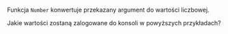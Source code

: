 Funkcja `Number` konwertuje przekazany argument do wartości liczbowej.

Jakie wartości zostaną zalogowane do konsoli w powyższych przykładach?
